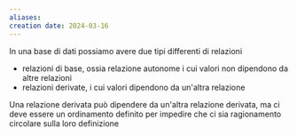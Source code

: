 ```yaml
---
aliases: 
creation date: 2024-03-16
---
```


In una base di dati possiamo avere due tipi differenti di relazioni
- relazioni di base, ossia relazione autonome i cui valori non dipendono da altre relazioni
- relazioni derivate, i cui valori dipendono da un'altra relazione

Una relazione derivata può dipendere da un'altra relazione derivata, ma ci deve essere un ordinamento definito per impedire che ci sia ragionamento circolare sulla loro definizione
